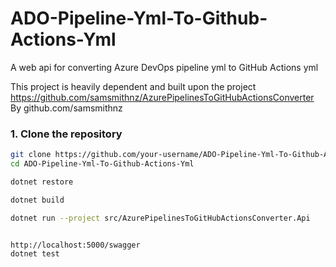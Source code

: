 # ADO-Pipeline-Yml-To-Github-Actions-Yml
A web api for converting Azure DevOps pipeline yml to GitHub Actions yml


This project is heavily dependent and built upon the project 
https://github.com/samsmithnz/AzurePipelinesToGitHubActionsConverter
By 
github.com/samsmithnz



### 1. Clone the repository
```bash
git clone https://github.com/your-username/ADO-Pipeline-Yml-To-Github-Actions-Yml.git
cd ADO-Pipeline-Yml-To-Github-Actions-Yml

dotnet restore

dotnet build

dotnet run --project src/AzurePipelinesToGitHubActionsConverter.Api


http://localhost:5000/swagger
dotnet test



